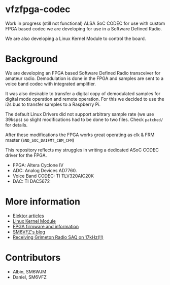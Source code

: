 # vfzfpga-codec

Work in progress (still not functional) ALSA SoC CODEC for use with custom FPGA based codec we are developing
for use in a Software Defined Radio.

We are also developing a Linux Kernel Module to control the board.

# Background

We are developing an FPGA based Software Defined Radio transceiver for amateur radio. Demodulation is done
in the FPGA and samples are sent to a voice band codec with integrated amplifier.

It was also desirable to transfer
a digital copy of demodulated samples for digital mode operation and remote operation. For this we decided to
use the i2s bus to transfer samples to a Raspberry Pi.

The default Linux Drivers did not support arbitrary sample rate (we use 39ksps) so slight modifications had to be done to two
files. Check `patched/` for details.

After these modifications the FPGA works great operating as clk & FRM master (`SND_SOC_DAIFMT_CBM_CFM`)

This repository reflects my struggles in writing a dedicated ASoC CODEC driver for the FPGA.


* FPGA: Altera Cyclone IV
* ADC: Analog Devices AD7760.
* Voice Band CODEC: TI TLV320AIC20K
* DAC: TI DAC5672

# More information

* [Elektor articles](https://www.elektormagazine.com/authors/61601/daniel-uppstroem)
* [Linux Kernel Module](https://github.com/ast/vfzsdr)
* [FPGA firmware and information](https://github.com/danupp/fpgasdr)
* [SM6VFZ's blog](https://sm6vfz.wordpress.com)
* [Receiving Grimeton Radio SAQ on 17kHz(!!)](https://www.youtube.com/watch?v=jcrzIcjE5D8)

# Contributors

* Albin, SM6WJM
* Daniel, SM6VFZ
